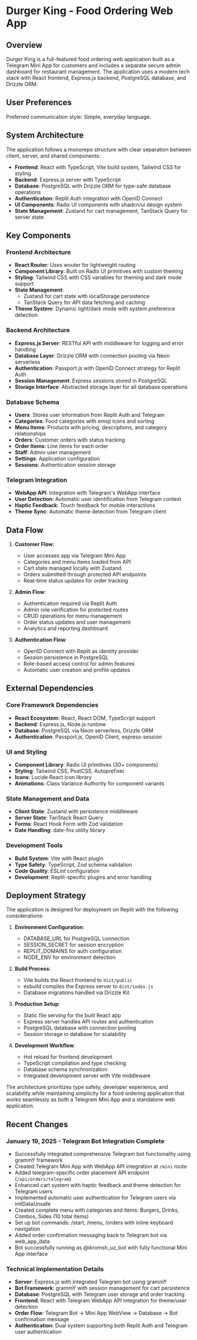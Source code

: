 # Durger King - Food Ordering Web App

## Overview

Durger King is a full-featured food ordering web application built as a Telegram Mini App for customers and includes a separate secure admin dashboard for restaurant management. The application uses a modern tech stack with React frontend, Express.js backend, PostgreSQL database, and Drizzle ORM.

## User Preferences

Preferred communication style: Simple, everyday language.

## System Architecture

The application follows a monorepo structure with clear separation between client, server, and shared components:

- **Frontend**: React with TypeScript, Vite build system, Tailwind CSS for styling
- **Backend**: Express.js server with TypeScript 
- **Database**: PostgreSQL with Drizzle ORM for type-safe database operations
- **Authentication**: Replit Auth integration with OpenID Connect
- **UI Components**: Radix UI components with shadcn/ui design system
- **State Management**: Zustand for cart management, TanStack Query for server state

## Key Components

### Frontend Architecture
- **React Router**: Uses wouter for lightweight routing
- **Component Library**: Built on Radix UI primitives with custom theming
- **Styling**: Tailwind CSS with CSS variables for theming and dark mode support
- **State Management**: 
  - Zustand for cart state with localStorage persistence
  - TanStack Query for API data fetching and caching
- **Theme System**: Dynamic light/dark mode with system preference detection

### Backend Architecture
- **Express.js Server**: RESTful API with middleware for logging and error handling
- **Database Layer**: Drizzle ORM with connection pooling via Neon serverless
- **Authentication**: Passport.js with OpenID Connect strategy for Replit Auth
- **Session Management**: Express sessions stored in PostgreSQL
- **Storage Interface**: Abstracted storage layer for all database operations

### Database Schema
- **Users**: Stores user information from Replit Auth and Telegram
- **Categories**: Food categories with emoji icons and sorting
- **Menu Items**: Products with pricing, descriptions, and category relationships
- **Orders**: Customer orders with status tracking
- **Order Items**: Line items for each order
- **Staff**: Admin user management
- **Settings**: Application configuration
- **Sessions**: Authentication session storage

### Telegram Integration
- **WebApp API**: Integration with Telegram's WebApp interface
- **User Detection**: Automatic user identification from Telegram context
- **Haptic Feedback**: Touch feedback for mobile interactions
- **Theme Sync**: Automatic theme detection from Telegram client

## Data Flow

1. **Customer Flow**:
   - User accesses app via Telegram Mini App
   - Categories and menu items loaded from API
   - Cart state managed locally with Zustand
   - Orders submitted through protected API endpoints
   - Real-time status updates for order tracking

2. **Admin Flow**:
   - Authentication required via Replit Auth
   - Admin role verification for protected routes
   - CRUD operations for menu management
   - Order status updates and user management
   - Analytics and reporting dashboard

3. **Authentication Flow**:
   - OpenID Connect with Replit as identity provider
   - Session persistence in PostgreSQL
   - Role-based access control for admin features
   - Automatic user creation and profile updates

## External Dependencies

### Core Framework Dependencies
- **React Ecosystem**: React, React DOM, TypeScript support
- **Backend**: Express.js, Node.js runtime
- **Database**: PostgreSQL via Neon serverless, Drizzle ORM
- **Authentication**: Passport.js, OpenID Client, express-session

### UI and Styling
- **Component Library**: Radix UI primitives (30+ components)
- **Styling**: Tailwind CSS, PostCSS, Autoprefixer
- **Icons**: Lucide React icon library
- **Animations**: Class Variance Authority for component variants

### State Management and Data
- **Client State**: Zustand with persistence middleware
- **Server State**: TanStack React Query
- **Forms**: React Hook Form with Zod validation
- **Date Handling**: date-fns utility library

### Development Tools
- **Build System**: Vite with React plugin
- **Type Safety**: TypeScript, Zod schema validation
- **Code Quality**: ESLint configuration
- **Development**: Replit-specific plugins and error handling

## Deployment Strategy

The application is designed for deployment on Replit with the following considerations:

1. **Environment Configuration**:
   - DATABASE_URL for PostgreSQL connection
   - SESSION_SECRET for session encryption
   - REPLIT_DOMAINS for auth configuration
   - NODE_ENV for environment detection

2. **Build Process**:
   - Vite builds the React frontend to `dist/public`
   - esbuild compiles the Express server to `dist/index.js`
   - Database migrations handled via Drizzle Kit

3. **Production Setup**:
   - Static file serving for the built React app
   - Express server handles API routes and authentication
   - PostgreSQL database with connection pooling
   - Session storage in database for scalability

4. **Development Workflow**:
   - Hot reload for frontend development
   - TypeScript compilation and type checking
   - Database schema synchronization
   - Integrated development server with Vite middleware

The architecture prioritizes type safety, developer experience, and scalability while maintaining simplicity for a food ordering application that works seamlessly as both a Telegram Mini App and a standalone web application.

## Recent Changes

### January 19, 2025 - Telegram Bot Integration Complete
- Successfully integrated comprehensive Telegram bot functionality using grammY framework
- Created Telegram Mini App with WebApp API integration at `/mini` route
- Added telegram-specific order placement API endpoint (`/api/orders/telegram`)
- Enhanced cart system with haptic feedback and theme detection for Telegram users
- Implemented automatic user authentication for Telegram users via initDataUnsafe
- Created complete menu with categories and items: Burgers, Drinks, Combos, Sides (10 total items)
- Set up bot commands: /start, /menu, /orders with inline keyboard navigation
- Added order confirmation messaging back to Telegram bot via web_app_data
- Bot successfully running as @ikromsh_uz_bot with fully functional Mini App interface

### Technical Implementation Details
- **Server**: Express.js with integrated Telegram bot using grammY
- **Bot Framework**: grammY with session management for cart persistence
- **Database**: PostgreSQL with Telegram user storage and order tracking
- **Frontend**: React with Telegram WebApp API integration for theme/user detection
- **Order Flow**: Telegram Bot → Mini App WebView → Database → Bot confirmation message
- **Authentication**: Dual system supporting both Replit Auth and Telegram user authentication